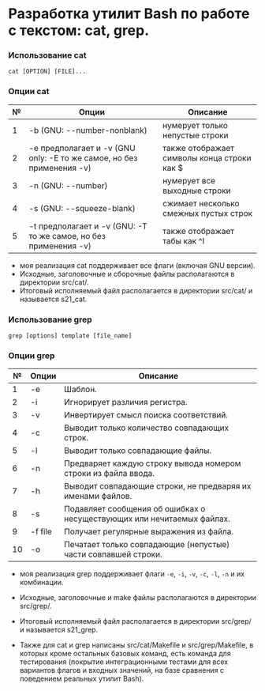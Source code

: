 # Разработка утилит Bash по работе с текстом: cat, grep.

### Использование cat

`cat [OPTION] [FILE]...` 

### Опции cat

| № | Опции | Описание |
| ------ | ------ | ------ |
| 1 | -b (GNU: --number-nonblank) | нумерует только непустые строки |
| 2 | -e предполагает и -v (GNU only: -E то же самое, но без применения -v) | также отображает символы конца строки как $  |
| 3 | -n (GNU: --number) | нумерует все выходные строки |
| 4 | -s (GNU: --squeeze-blank) | сжимает несколько смежных пустых строк |
| 5 | -t предполагает и -v (GNU: -T то же самое, но без применения -v) | также отображает табы как ^I |
- моя реализация cat поддерживает все флаги (включая GNU версии).
- Исходные, заголовочные и сборочные файлы располагаются в директории src/cat/.
- Итоговый исполняемый файл располагается в директории src/cat/ и называется s21_cat.

### Использование grep 

`grep [options] template [file_name]`

### Опции grep 

| № | Опции | Описание |
| ------ | ------ | ------ |
| 1 | -e | Шаблон. |
| 2 | -i | Игнорирует различия регистра.  |
| 3 | -v | Инвертирует смысл поиска соответствий. |
| 4 | -c | Выводит только количество совпадающих строк. |
| 5 | -l | Выводит только совпадающие файлы.  |
| 6 | -n | Предваряет каждую строку вывода номером строки из файла ввода. |
| 7 | -h | Выводит совпадающие строки, не предваряя их именами файлов. |
| 8 | -s | Подавляет сообщения об ошибках о несуществующих или нечитаемых файлах. |
| 9 | -f file | Получает регулярные выражения из файла. |
| 10 | -o | Печатает только совпадающие (непустые) части совпавшей строки. |
- моя реализация grep поддерживает флаги `-e`, `-i`, `-v`, `-c`, `-l`, `-n` и их комбинации.
- Исходные, заголовочные и make файлы располагаются в директории src/grep/.
- Итоговый исполняемый файл располагается в директории src/grep/ и называется s21_grep.

- Также для cat и grep написаны src/cat/Makefile и src/grep/Makefile, в которых кроме остальных базовых команд, есть команда для тестирования (покрытие интеграционными тестами для всех вариантов флагов и входных значений, на базе сравнения с поведением реальных утилит Bash).